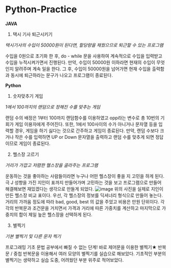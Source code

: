 # Python-Practice

**JAVA**

1. 택시 기사 퇴근시키기

*택시기사의 수입이 50000원이 된다면, 할당량을 채웠으므로 퇴근할 수 있는 프로그램*

수입을 0원으로 초기화 한 후, do - while 문을 사용하여 계속적으로 수입을 입력받고 수입을 누적시켜가면서 진행된다.
만약, 수입이 50000원 이하라면 현재의 수입이 무엇인지 알려주며 계속 일을 한다.
그 후, 수입이 50000원을 넘어가면 현재 수입을 출력함과 동시에 퇴근하라는 문구가 나오고 프로그램이 종료된다. 

**Python**

1. 숫자맞추기 게임

*1에서 100까지의 랜덤으로 정해진 수를 맞추는 게임*

랜덤 수의 배정은 1부터 100까지 랜덤함수를 이용하였고 opp라는 변수로 총 10번의 기회가 게임 이용자에게 주어진다.
또한, 1에서 100사이의 수가 아니거나 문자열 등을 입력할 경우, 게임을 하기 싫다는 것으로 간주하고 게임이 종료된다.
만약, 랜덤 수보다 크거나 작은 수를 입력하면 UP or Down 문자열을 출력하고 랜덤 수를 맞추게 되면 정답이므로 게임이 종료된다.

2. 헬스장 고르기

*거리가 가깝고 저렴한 헬스장을 골라주는 프로그램*

운동하는 것을 좋아하는 사람들이라면 누구나 어떤 헬스장이 좋을 지 고민을 하게 된다.
극 J 성향을 가진 지인이 표까지 만들어가며 고민하는 것을 보고 프로그램으로 만들어 해결해보면 재밌겠다는 생각으로 만들게 되었다.
![image](https://user-images.githubusercontent.com/117700630/210242854-72a908b6-4b64-4f2a-b171-51356cfabc6c.png)
위의 사진을 실제로 지인이 만든 헬스장 비교 표이다.
우선, 각 헬스장의 정보를 딕셔너리 형식으로 만들어 놓는다.
거리의 가까움 정도에 따라 bad, good, best 의 값을 주었고 비용은 만원 단위이다.
각각의 반복문과 조건문을 거치면서 가격과 거리에 따른 가중치를 계산하고
마지막으로 가중치의 합이 제일 높은 헬스장을 선택하게 된다.

3. 별찍기

*기본 별찍기 및 다른 문자 찍기*

프로그래밍 기초 문법 공부에서 빠질 수 없는 단계! 바로 제어문을 이용한 별찍기★
반복문 / 중첩 반복문을 이용해서 여러 모양의 별찍기를 실습으로 해보았다.
기초적인 부분의 별찍기는 생략하고 실습 도중, 어려웠던 부분 위주로 적어보았다.

